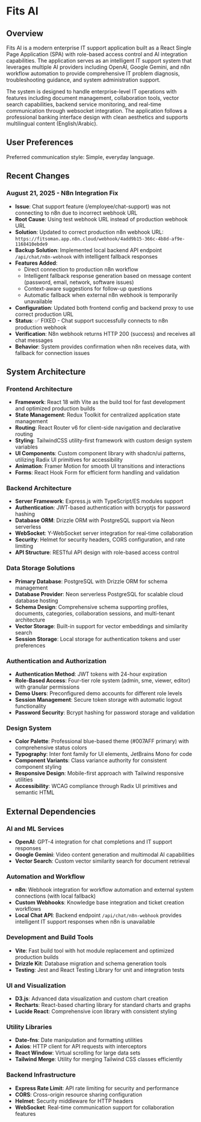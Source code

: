 # Fits AI

## Overview

Fits AI is a modern enterprise IT support application built as a React Single Page Application (SPA) with role-based access control and AI integration capabilities. The application serves as an intelligent IT support system that leverages multiple AI providers including OpenAI, Google Gemini, and n8n workflow automation to provide comprehensive IT problem diagnosis, troubleshooting guidance, and system administration support.

The system is designed to handle enterprise-level IT operations with features including document management, collaboration tools, vector search capabilities, backend service monitoring, and real-time communication through websocket integration. The application follows a professional banking interface design with clean aesthetics and supports multilingual content (English/Arabic).

## User Preferences

Preferred communication style: Simple, everyday language.

## Recent Changes

### August 21, 2025 - N8n Integration Fix
- **Issue**: Chat support feature (/employee/chat-support) was not connecting to n8n due to incorrect webhook URL
- **Root Cause**: Using test webhook URL instead of production webhook URL
- **Solution**: Updated to correct production n8n webhook URL: `https://fitsoman.app.n8n.cloud/webhook/4add9b15-366c-4b8d-af9e-1168410ebde9`
- **Backup Solution**: Implemented local backend API endpoint `/api/chat/n8n-webhook` with intelligent fallback responses
- **Features Added**: 
  - Direct connection to production n8n workflow
  - Intelligent fallback response generation based on message content (password, email, network, software issues)
  - Context-aware suggestions for follow-up questions
  - Automatic fallback when external n8n webhook is temporarily unavailable
- **Configuration**: Updated both frontend config and backend proxy to use correct production URL
- **Status**: ✅ FIXED - Chat support successfully connects to n8n production webhook
- **Verification**: N8n webhook returns HTTP 200 (success) and receives all chat messages
- **Behavior**: System provides confirmation when n8n receives data, with fallback for connection issues

## System Architecture

### Frontend Architecture
- **Framework**: React 18 with Vite as the build tool for fast development and optimized production builds
- **State Management**: Redux Toolkit for centralized application state management
- **Routing**: React Router v6 for client-side navigation and declarative routing
- **Styling**: TailwindCSS utility-first framework with custom design system variables
- **UI Components**: Custom component library with shadcn/ui patterns, utilizing Radix UI primitives for accessibility
- **Animation**: Framer Motion for smooth UI transitions and interactions
- **Forms**: React Hook Form for efficient form handling and validation

### Backend Architecture
- **Server Framework**: Express.js with TypeScript/ES modules support
- **Authentication**: JWT-based authentication with bcryptjs for password hashing
- **Database ORM**: Drizzle ORM with PostgreSQL support via Neon serverless
- **WebSocket**: Y-WebSocket server integration for real-time collaboration
- **Security**: Helmet for security headers, CORS configuration, and rate limiting
- **API Structure**: RESTful API design with role-based access control

### Data Storage Solutions
- **Primary Database**: PostgreSQL with Drizzle ORM for schema management
- **Database Provider**: Neon serverless PostgreSQL for scalable cloud database hosting
- **Schema Design**: Comprehensive schema supporting profiles, documents, categories, collaboration sessions, and multi-tenant architecture
- **Vector Storage**: Built-in support for vector embeddings and similarity search
- **Session Storage**: Local storage for authentication tokens and user preferences

### Authentication and Authorization
- **Authentication Method**: JWT tokens with 24-hour expiration
- **Role-Based Access**: Four-tier role system (admin, sme, viewer, editor) with granular permissions
- **Demo Users**: Preconfigured demo accounts for different role levels
- **Session Management**: Secure token storage with automatic logout functionality
- **Password Security**: Bcrypt hashing for password storage and validation

### Design System
- **Color Palette**: Professional blue-based theme (#007AFF primary) with comprehensive status colors
- **Typography**: Inter font family for UI elements, JetBrains Mono for code
- **Component Variants**: Class variance authority for consistent component styling
- **Responsive Design**: Mobile-first approach with Tailwind responsive utilities
- **Accessibility**: WCAG compliance through Radix UI primitives and semantic HTML

## External Dependencies

### AI and ML Services
- **OpenAI**: GPT-4 integration for chat completions and IT support responses
- **Google Gemini**: Video content generation and multimodal AI capabilities
- **Vector Search**: Custom vector similarity search for document retrieval

### Automation and Workflow
- **n8n**: Webhook integration for workflow automation and external system connections (with local fallback)
- **Custom Webhooks**: Knowledge base integration and ticket creation workflows
- **Local Chat API**: Backend endpoint `/api/chat/n8n-webhook` provides intelligent IT support responses when n8n is unavailable

### Development and Build Tools
- **Vite**: Fast build tool with hot module replacement and optimized production builds
- **Drizzle Kit**: Database migration and schema generation tools
- **Testing**: Jest and React Testing Library for unit and integration tests

### UI and Visualization
- **D3.js**: Advanced data visualization and custom chart creation
- **Recharts**: React-based charting library for standard charts and graphs
- **Lucide React**: Comprehensive icon library with consistent styling

### Utility Libraries
- **Date-fns**: Date manipulation and formatting utilities
- **Axios**: HTTP client for API requests with interceptors
- **React Window**: Virtual scrolling for large data sets
- **Tailwind Merge**: Utility for merging Tailwind CSS classes efficiently

### Backend Infrastructure
- **Express Rate Limit**: API rate limiting for security and performance
- **CORS**: Cross-origin resource sharing configuration
- **Helmet**: Security middleware for HTTP headers
- **WebSocket**: Real-time communication support for collaboration features
